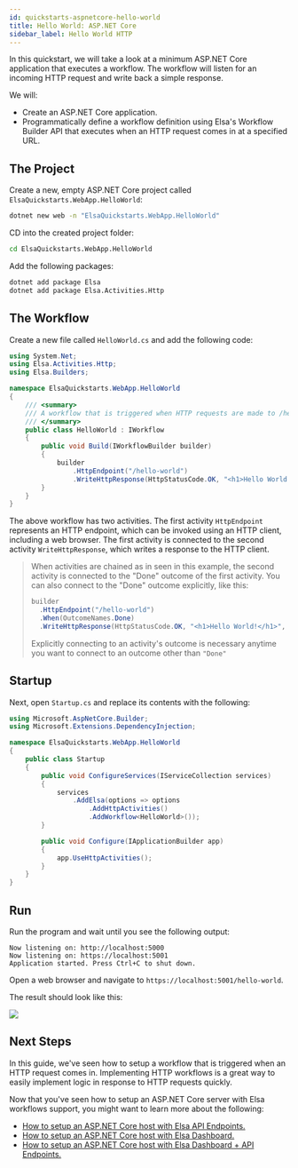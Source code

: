 ```yaml
---
id: quickstarts-aspnetcore-hello-world
title: Hello World: ASP.NET Core
sidebar_label: Hello World HTTP
---
```


In this quickstart, we will take a look at a minimum ASP.NET Core application that executes a workflow.
The workflow will listen for an incoming HTTP request and write back a simple response.

We will:

* Create an ASP.NET Core application.
* Programmatically define a workflow definition using Elsa's Workflow Builder API that executes when an HTTP request comes in at a specified URL.

## The Project

Create a new, empty ASP.NET Core project called `ElsaQuickstarts.WebApp.HelloWorld`:

```bash
dotnet new web -n "ElsaQuickstarts.WebApp.HelloWorld"
```

CD into the created project folder:

```bash
cd ElsaQuickstarts.WebApp.HelloWorld
```

Add the following packages:

```bash
dotnet add package Elsa
dotnet add package Elsa.Activities.Http
```

## The Workflow

Create a new file called `HelloWorld.cs` and add the following code:

```csharp
using System.Net;
using Elsa.Activities.Http;
using Elsa.Builders;

namespace ElsaQuickstarts.WebApp.HelloWorld
{
    /// <summary>
    /// A workflow that is triggered when HTTP requests are made to /hello-world and writes a response.
    /// </summary>
    public class HelloWorld : IWorkflow
    {
        public void Build(IWorkflowBuilder builder)
        {
            builder
                .HttpEndpoint("/hello-world")
                .WriteHttpResponse(HttpStatusCode.OK, "<h1>Hello World!</h1>", "text/html");
        }
    }
}
```

The above workflow has two activities.
The first activity `HttpEndpoint` represents an HTTP endpoint, which can be invoked using an HTTP client, including a web browser.
The first activity is connected to the second activity `WriteHttpResponse`, which writes a response to the HTTP client.

> When activities are chained as in seen in this example, the second activity is connected to the "Done" outcome of the first activity.
> You can also connect to the "Done" outcome explicitly, like this: 
> ```c#
> builder
>   .HttpEndpoint("/hello-world")
>   .When(OutcomeNames.Done)
>   .WriteHttpResponse(HttpStatusCode.OK, "<h1>Hello World!</h1>", "text/html");
> ``` 
> Explicitly connecting to an activity's outcome is necessary anytime you want to connect to an outcome other than `"Done"`

## Startup

Next, open `Startup.cs` and replace its contents with the following:

```csharp
using Microsoft.AspNetCore.Builder;
using Microsoft.Extensions.DependencyInjection;

namespace ElsaQuickstarts.WebApp.HelloWorld
{
    public class Startup
    {
        public void ConfigureServices(IServiceCollection services)
        {
            services
                .AddElsa(options => options
                    .AddHttpActivities()
                    .AddWorkflow<HelloWorld>());
        }

        public void Configure(IApplicationBuilder app)
        {
            app.UseHttpActivities();
        }
    }
}
``` 

## Run

Run the program and wait until you see the following output:

```text
Now listening on: http://localhost:5000
Now listening on: https://localhost:5001
Application started. Press Ctrl+C to shut down.
```

Open a web browser and navigate to `https://localhost:5001/hello-world`.

The result should look like this:

![](assets/quickstarts/aspnetcore-hello-world-figure-1.png)

## Next Steps

In this guide, we've seen how to setup a workflow that is triggered when an HTTP request comes in.
Implementing HTTP workflows is a great way to easily implement logic in response to HTTP requests quickly.

Now that you've seen how to setup an ASP.NET Core server with Elsa workflows support, you might want to learn more about the following:

* [How to setup an ASP.NET Core host with Elsa API Endpoints.](quickstarts-aspnetcore-server-api-endpoints.md)
* [How to setup an ASP.NET Core host with Elsa Dashboard.](quickstarts-aspnetcore-server-dashboard.md)
* [How to setup an ASP.NET Core host with Elsa Dashboard + API Endpoints.](quickstarts-aspnetcore-server-dashboard-and-api-endpoints.md)